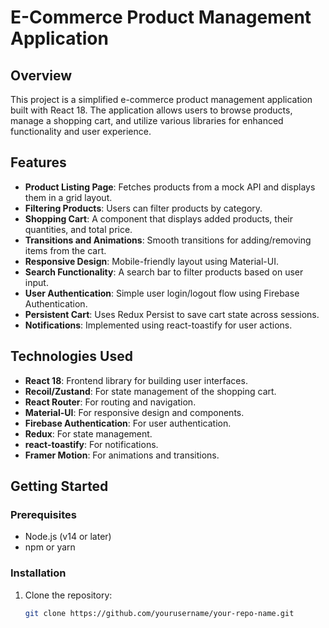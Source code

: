 # E-Commerce Product Management Application

## Overview

This project is a simplified e-commerce product management application built with React 18. The application allows users to browse products, manage a shopping cart, and utilize various libraries for enhanced functionality and user experience.

## Features

- **Product Listing Page**: Fetches products from a mock API and displays them in a grid layout.
- **Filtering Products**: Users can filter products by category.
- **Shopping Cart**: A component that displays added products, their quantities, and total price.
- **Transitions and Animations**: Smooth transitions for adding/removing items from the cart.
- **Responsive Design**: Mobile-friendly layout using Material-UI.
- **Search Functionality**: A search bar to filter products based on user input.
- **User Authentication**: Simple user login/logout flow using Firebase Authentication.
- **Persistent Cart**: Uses Redux Persist to save cart state across sessions.
- **Notifications**: Implemented using react-toastify for user actions.

## Technologies Used

- **React 18**: Frontend library for building user interfaces.
- **Recoil/Zustand**: For state management of the shopping cart.
- **React Router**: For routing and navigation.
- **Material-UI**: For responsive design and components.
- **Firebase Authentication**: For user authentication.
- **Redux**: For state management.
- **react-toastify**: For notifications.
- **Framer Motion**: For animations and transitions.

## Getting Started

### Prerequisites

- Node.js (v14 or later)
- npm or yarn

### Installation

1. Clone the repository:
   ```bash
   git clone https://github.com/yourusername/your-repo-name.git
   ```
